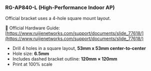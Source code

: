 ### RG-AP840-L (High-Performance Indoor AP)

Official bracket uses a 4-hole square mount layout.

📄 Official Hardware Guide:  
[https://www.ruijienetworks.com/support/documents/slide_77618/](https://www.ruijienetworks.com/support/documents/slide_77618/)

- Drill 4 holes in a square layout, **53mm x 53mm center-to-center**
- Hole size: **6.5mm**
- Includes dashed bracket outline: **120mm × 120mm**
- Print at 100% scale
